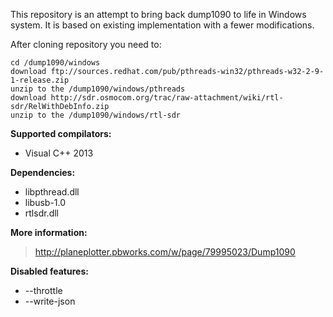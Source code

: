This repository is an attempt to bring back dump1090 to life in Windows system. It is based on existing implementation with a fewer modifications.

After cloning repository you need to:
```
cd /dump1090/windows
download ftp://sources.redhat.com/pub/pthreads-win32/pthreads-w32-2-9-1-release.zip
unzip to the /dump1090/windows/pthreads
download http://sdr.osmocom.org/trac/raw-attachment/wiki/rtl-sdr/RelWithDebInfo.zip
unzip to the /dump1090/windows/rtl-sdr
```

**Supported compilators:**
- Visual C++ 2013

**Dependencies:**
- libpthread.dll
- libusb-1.0
- rtlsdr.dll


**More information:**
> http://planeplotter.pbworks.com/w/page/79995023/Dump1090

**Disabled features:**
- --throttle
- --write-json 
